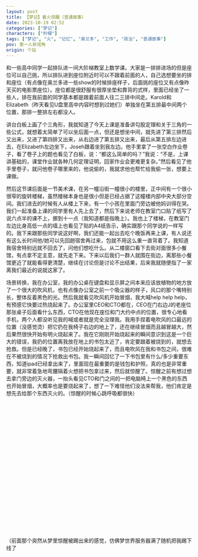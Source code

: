 ```yaml
---
layout: post
title: 【梦记】着火惊醒（普通故事）
date: 2023-10-19 02:52
categories: ["梦记"]
characters: ["柠檬"]
tags: ["梦记", "火", "记忆", "奥兰多", "工作", "政治", "普通故事"]
pov: 第一人称视角
origin: 个站
---
```


和一些高中同学一起排队进一间大阶梯教室上数学课。大家是一排排进场的但是座位可以自己挑，所以排队进到座位附近时可以不跟着前面的人，自己选想要坐的排和座位（有点像在奥兰多进一些show的时候排座样子，后面挑的座位又有点像昨天买的电影票座位）。座位都是很舒服有很厚坐垫和靠背的式样，里面已经坐了一些人，排在我前面的同学基本都是跟着前面人往二三排中间走。Karold和Elizabeth（昨天看见U盘里高中内容时想到过她们）单独坐在第五排最中间两个位置，那排一整排左右都没人。

讲台白板上画了个三角形，我就知道了今天上课是准备讲勾股定理和关于三角的一些公式，就想着太简单了可以坐后面一点，但还是想坐中间，就先进了第三排然后又出来，又进了第四排又出来，从右边进了第五排又出来，最后从第五排左边进去，在Elizabeth左边坐下，Joseh跟着坐到我左边。他手里拿了一张空白作业卷子，看了卷子上的题也看见了白板，说：“都这么简单的吗？”我说：“不是，上课讲基础的，课堂作业就各种几何定理证明，回家作业会更难更复杂。”然后看见了他手里卷子，就问他卷子哪里来的，他说偷的，我就求他也帮忙给我偷一张，想要上课做。

然后这节课后面是一节美术课，在另一幢沿街一幢很小的楼里，正中间有一个很小很窄的旋转楼梯，虽然楼梯本身也是很小但是已经占据了这幢楼内部中央大部分空间。我们进去的时候有人从楼上下来，有一个小孩在里面门旁边被他妈训得在哭。我们一起准备上课的同学里有人先上去了，然后下来说老师在教室门口贴了纸写了说六点半的课不上，挪到十一点（我知道都是指晚上）。我也上了楼梯，在教室门左边比身高低一点的墙上也看见了贴的A4纸告示，确实跟那个同学说的一样写的。我下来跟那些同学说这好啊，我们还能一起出去吃个晚饭再来上课，有人说还有这么长时间他/她可以先回趟宿舍再过来，包就不用这么重一直背着了。我知道我宿舍特别远就不回去了，问他们想吃什么。从二楼窗口看下去街对面很多小餐馆，有点拿不定主意，就先走下来。下来以后我们一群人就围在街边，离那些小餐馆更近了就能看得更清楚，继续在讨论但是讨论不出结果，后来我就随便指了一家离我们最近的说就这家了。

场景转换，我在办公室，我的办公桌在键盘和显示屏之间本来应该放植物的地方放了一个很大的吹风机，也有点像办公室之前一个吸尘器的样子，风口的那个嘴特别长，整体反着黑色的光。然后我就看见吹风机开始冒烟，我大喊help help help，有预感它快要过热烧起来了。办公室里CEO和CTO都在，CEO在门右边J的老座位那张桌子后面看什么东西，CTO在他现在座位和门大约中点的位置，很专心地看手机，两个人都没听见我的喊或者就是完全没理我。我用手捏着电吹风的口最远的位置（没感觉烫）把它扔在我椅子右边的地上了，还在继续冒烟而且越冒越大，然后果然很快开始有明火烧起来了。我在它刚刚开始烧起来的瞬间意识到这是一个巨大的错误，我扔的位置离我放在地上的书包太近了，肯定要跟着被烧到的，就想去抢救。但是已经晚了，书包已经开始烧起来了，而且电吹风在我和书包之间，很难在不被烧到的情况下抢救出书包。我一瞬间回忆了一下书包里有什么/多少重要东西，知道ipad已经拿出来了，里面现在最重要的是钱包和护照，真的也是非常重要，就非常着急地弯腰隔着火想把书包拿过来，然后就惊醒了。惊醒之前有想过想去拿门旁边的灭火器，一抬头看见CTO和门之间的一把电脑椅上一个黑色的东西也开始冒烟，大概率也是要烧起来了，想了一下难怪他们没法来帮我，他们肯定是想先去给那个东西灭火的。（惊醒的时候心跳呼吸都很快）

<p style="color: #0000; text-indent: 2em">（重新边记梦边重新睡过去之后场景转化，）跟柠檬一起在一个空荡荡的超市，中间全是空地，没有人也没有货架货物，最右边靠墙有唯一一个空货架，最底层放了一个人像的糕点（是某个国家的领导人，可能是朝鲜之类的），左边空地中间有一个毛泽东的人像糕点，都大概一掌宽两掌长，非常三维立体。我蹲在货架那个旁边，面前距离出口的门大概有两三米，柠檬在我左前方一米多远的地方站着，我手里拿了把小刀，问她怎么样才算死了，边问边把那个人像拦腰切成两半，从切的手感和切面气泡来看很像发糕，非常蓬松有弹性。柠檬还没回答我就又把每一截都继续对半切，她说我不用每一截都单独对半切，可以拼在一起切的，省点时间，但是应该对半就已经够了。我觉得有道理，就知道了她总是拼起来一起切的难怪总是那么快（因为深渊她总是打很快，还有昨天打原神天赋本时候突然意识到的可以两个怪一起打，时间可以快一倍多）。把手头这个切得每一块都很小了之后我去房间中间那个人像旁边，直接一刀把头切下来了。我对柠檬说这要是在以前被人看见这么干了这可是死罪，她说“什么？切糕？”我示意那个切下来的头表示这不是很明显吗。又说如果继续把头切得面目全非或者单把脸切下来吃掉，别人看不出这是谁了就会没事的（因为最近群里讨论过犯罪如果毁尸让尸体完全找不到辨认不出就不会被定罪）。</p>

<br>

（前面那个突然从梦里惊醒被踢出来的感觉，仿佛梦世界服务器满了随机把我踢下线了
